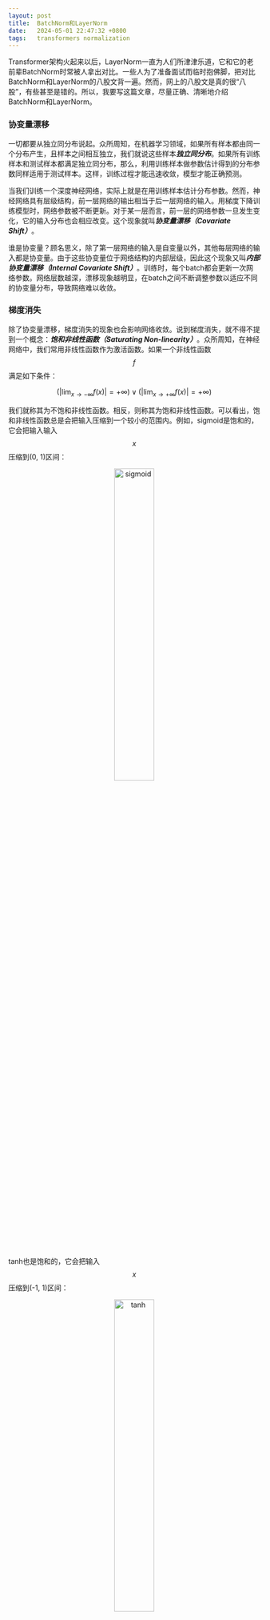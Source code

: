 ```yaml
---
layout: post
title:  BatchNorm和LayerNorm
date:   2024-05-01 22:47:32 +0800
tags:   transformers normalization
---
```


Transformer架构火起来以后，LayerNorm一直为人们所津津乐道，它和它的老前辈BatchNorm时常被人拿出对比。一些人为了准备面试而临时抱佛脚，把对比BatchNorm和LayerNorm的八股文背一遍。然而，网上的八股文是真的很“八股”，有些甚至是错的。所以，我要写这篇文章，尽量正确、清晰地介绍BatchNorm和LayerNorm。

### 协变量漂移
一切都要从独立同分布说起。众所周知，在机器学习领域，如果所有样本都由同一个分布产生，且样本之间相互独立，我们就说这些样本***独立同分布***。如果所有训练样本和测试样本都满足独立同分布，那么，利用训练样本做参数估计得到的分布参数同样适用于测试样本。这样，训练过程才能迅速收敛，模型才能正确预测。

当我们训练一个深度神经网络，实际上就是在用训练样本估计分布参数。然而，神经网络具有层级结构，前一层网络的输出相当于后一层网络的输入。用梯度下降训练模型时，网络参数被不断更新。对于某一层而言，前一层的网络参数一旦发生变化，它的输入分布也会相应改变。这个现象就叫***协变量漂移（Covariate Shift）***。

谁是协变量？顾名思义，除了第一层网络的输入是自变量以外，其他每层网络的输入都是协变量。由于这些协变量位于网络结构的内部层级，因此这个现象又叫***内部协变量漂移（Internal Covariate Shift）***。训练时，每个batch都会更新一次网络参数。网络层数越深，漂移现象越明显，在batch之间不断调整参数以适应不同的协变量分布，导致网络难以收敛。

### 梯度消失
除了协变量漂移，梯度消失的现象也会影响网络收敛。说到梯度消失，就不得不提到一个概念：***饱和非线性函数（Saturating Non-linearity）***。众所周知，在神经网络中，我们常用非线性函数作为激活函数。如果一个非线性函数$$f$$满足如下条件：

$$ (\lvert \lim_{x\to -\infty} f(x) \rvert =+\infty)\vee (\lvert \lim_{x\to +\infty} f(x) \rvert =+\infty)$$

我们就称其为不饱和非线性函数。相反，则称其为饱和非线性函数。可以看出，饱和非线性函数总是会把输入压缩到一个较小的范围内。例如，sigmoid是饱和的，它会把输入输入$$x$$压缩到(0, 1)区间：

<p align="center"><img src="/assets/img/batchnorm-and-layernorm/sigmoid.jpeg" alt="sigmoid" width="40%"></p>

tanh也是饱和的，它会把输入$$x$$压缩到(-1, 1)区间：

<p align="center"><img src="/assets/img/batchnorm-and-layernorm/tanh.jpeg" alt="tanh" width="40%"></p>

ReLU是不饱和的，随着输入$$x$$增加，它也趋于无穷大：

<p align="center"><img src="/assets/img/batchnorm-and-layernorm/relu.jpeg" alt="relu" width="40%"></p>

饱和非线性函数有个不好的性质：存在大片导数趋于0的***饱和区域***。反向传播时，如果网络某一层的激活函数的输入正好处于饱和区域，由于计算这一层的权重梯度时需要乘以该层激活函数的导数，因此权重梯度也会变得很小。网络越深，乘法次数越多，梯度就越小，最终导致梯度消失现象，网络收敛速度受到严重影响。

### BatchNorm
于是，Sergey Ioffe等人在2015年提出了[Batch Normalization](https://arxiv.org/pdf/1502.03167)。计算每个batch内部在每个维度上的均值和方差，对输入的每个维度做归一化：

<p align="center"><img src="/assets/img/batchnorm-and-layernorm/batchnorm-algo.png" alt="batchnorm-algo" width="70%"></p>

归一化后，每个batch产生的协变量在同一维度上均值都是0，方差都是1。如果协变量服从高斯分布，那么，BatchNorm把每个batch产生的协变量都归一化为标准高斯分布，做到了协变量在batch之间同分布。不仅如此，归一化把分散的样本收拢到更小的范围内，使大量样本离开非线性激活函数的饱和区域，梯度消失问题得到缓解。

然而，看似简单的算法，背后总是有些问题让人困惑。

- **归一化得到的$$\hat{x}_i $$没有直接输出，真正的输出是$$\gamma \hat{x}_i+\beta $$。为什么要这么做呢？**

因为每层的输入被归一化之后，会影响这一层本来的表示能力。为了保证每一层仍然具备原有的表示能力，引入两个可学习的变量$$\gamma$$和$$\beta$$。对于某一层网络，令$$x^{(k)}$$表示输入的第$$k$$个维度的值，归一化之后，得到$$\hat{x}^{(k)} $$：

$$\hat{x}^{(k)}=\frac{x^{(k)}-E[x^{(k)}]}{\sqrt{Var[x^{(k)}]}} $$

当$$\gamma=\sqrt{Var[x^{(k)}]}, \beta=E[x^{(k)}] $$时，$$\gamma \hat{x}^{(k)}+\beta $$可以还原$$x^{(k)} $$。

- **为什么不用整个训练集的数据计算均值和方差？**

因为每个batch都会更新网络参数，如果你想使用整个训练集的均值和方差，每次参数更新后，都要先把整个训练集输入网络，计算每一层的输出，然后根据每层的输出求出均值和方差，再把下一个batch输入网络，用刚才求出的均值和方差做归一化，计算量很大。相反，计算一个batch的均值和方差，却可以在这个batch的前向传播过程中一并完成。这里的假设是每个batch的统计量都是全体训练样本的一个估计。理论上，batch越大，估计越准。

- **训练时的BatchNorm解决了，但是，测试时没有batch可供计算统计量，如何做BatchNorm呢？**

测试阶段的BatchNorm用的是训练阶段的统计量。训练时，每个BatchNorm层都会存储均值和方差。设当前batch的均值和方差分别是mean和var，动态计算均值running_mean和方差running_var的公式如下：

<center>running_mean = momentum * running_mean + (1 - momentum) * mean</center>
<center>running_var = momentum * running_var + (1 - momentum) * var</center>

momentum用于调节当前batch的统计量和动态统计量的权重。当momentum=0时,测试阶段使用的统计量就是训练时最后一个batch的统计量，当momentum=1时，测试阶段使用的统计量就是基于所有训练batch计算出的动态统计量。因此，大部分情况下都会让momentum接近1,这样可以让测试阶段的统计量更接近真实情况。

计算动态统计量的方法可以参考Pytorch对BatchNorm的[C++实现](https://github.com/pytorch/pytorch/blob/main/aten/src/ATen/native/Normalization.cpp)：
```C++
      if (running_mean.defined()) {
        running_mean_a[f] = momentum * mean + (1 - momentum) * running_mean_a[f];
      }
      if (running_var.defined()) {
        accscalar_t unbiased_var = var_sum / (n - 1);
        running_var_a[f] = momentum * unbiased_var + (1 - momentum) * running_var_a[f];
      }
```

### LayerNorm

2016年，Jimmy Lei Ba等人提出[LayerNorm](https://arxiv.org/pdf/1607.06450)。经过上文对BatchNorm的铺垫，LayerNorm显得更简单了。既然想让每层输出（即下一层的输入）都有相同分布，为什么不直接对每层的输出做归一化呢？尤其对于ReLU这样的不饱和激活函数，它的输出变化范围很大，对它的输出做归一化，可以把它的输出收拢到一个较小范围内，稳定输出分布的效果非常明显。

对于网络的第$$l$$层，令$$H$$表示该层的神经元数量，$$a_i^l$$表示该层第$$i$$个神经元的输出，则该层的均值$$\mu^l$$和方差$$\sigma^l$$计算公式为：

$$ \mu^l=\frac{1}{H}\sum\limits_{i=1}^{H}a_i^l $$

$$ \sigma^l=\sqrt{\frac{1}{H}\sum\limits_{i=1}^{H}(a_i^l-\mu^l)^2} $$

归一化后，每层的输出为：

$$ h_{i}=f(\frac{g_{i}}{\sigma_{i}}(a_{i}-\mu_{i})+b_{i}) $$

其中，f是激活函数，增益$$g_{i}$$和偏置$$b_{i}$$是需要学习的两个参数。

LayerNorm具有良好的re-centering和re-scaling不变性。所谓re-centering就是用减均值的方式实现均值为0的效果，re-scaling就是用除以方差的方式实现缩放效果。re-centering不变性使模型对输入和权重漂移不敏感，re-scaling不变性使模型的输出不会受到输入和权重随机缩放的影响。

可见，与BatchNorm计算batch内所有样本在各维度上的均值和方差不同，LayerNorm直接计算每一层输出的均值和方差。对BatchNorm而言，batch size会影响均值和方差的计算。但是，LayerNorm对batch size不敏感，这也它对BatchNorm的一个重要优势。

### 形象的对比

这里借用两篇论文中的插图，对BatchNorm和LayNorm做一个形象的对比。第一篇[论文](https://arxiv.org/pdf/1803.08494)用下图展示了BatchNorm和LayerNorm的不同：

<p align="center"><img src="/assets/img/batchnorm-and-layernorm/batchnorm-layernorm-1.png" alt="batchnorm-layernorm-1" width="70%"></p>

蓝色表示归一化的对象。N是batch维度，C是channel维度。对于图像，每个channel都可以看作一个特征维度。按照上图，BatchNorm显然是对一个batch内所有样本的某个channel做归一化，而LayerNorm对某一个样本的所有channel做归一化。

上图是从处理图像的角度对比二者的区别。第二篇[论文](https://arxiv.org/pdf/2003.07845)则从处理文本的角度做了对比：

<p align="center"><img src="/assets/img/batchnorm-and-layernorm/batchnorm-layernorm-2.png" alt="batchnorm-layernorm-2" width="70%"></p>

蓝色表示归一化的对象。BatchNorm与上一幅图基本一致，对一个batch内所有样本的某一个特征维度做归一化。但是，LayerNorm与上一幅图有所不同，这里是对某一个样本的某一个token的所有特征维度（即该token的embedding）做归一化。在Transformer结构中，每个token都是单独的语义单元。LayerNorm的作用是让每层语义单元的输出分布保持稳定。

最后，希望每个算法工程师都能脚踏实地，夯实基础。八股文害人不浅，在我看来，面试时问八股文甚至不如和候选人直接聊家常，更能体现候选人的品质和沟通能力。如果面试官只聊八股，问不出有深度有细节的问题，那最好尽快结束面试，不要浪费彼此的时间。

明天一早要驱车300公里到浙江徒步，就写到这里了。

